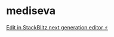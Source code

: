 # mediseva

[Edit in StackBlitz next generation editor ⚡️](https://stackblitz.com/~/github.com/Edward876/mediseva)